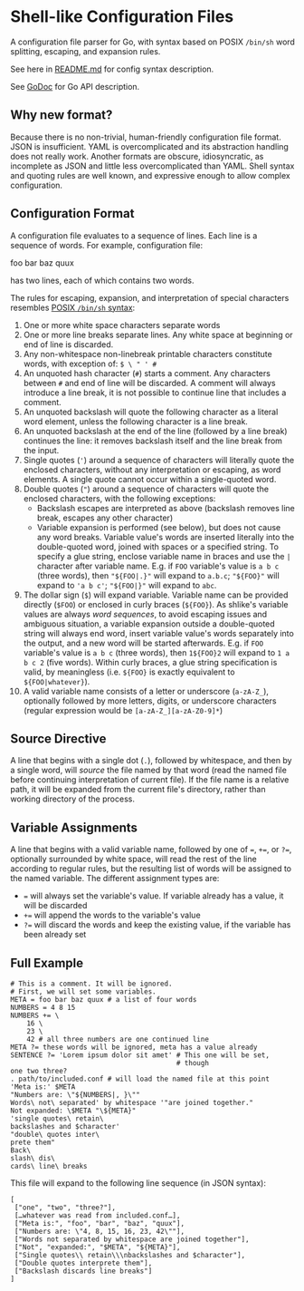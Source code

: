Shell-like Configuration Files
==============================

A configuration file parser for Go, with syntax based on POSIX
`/bin/sh` word splitting, escaping, and expansion rules.

See here in [README.md](https://github.com/3ofcoins/shlike/) for config
syntax description.

See [GoDoc](https://godoc.org/pkg/github.com/3ofcoins/shlike/) for Go
API description.

Why new format?
---------------

Because there is no non-trivial, human-friendly configuration file
format. JSON is insufficient. YAML is overcomplicated and its
abstraction handling does not really work. Another formats are
obscure, idiosyncratic, as incomplete as JSON and little less
overcomplicated than YAML. Shell syntax and quoting rules are well
known, and expressive enough to allow complex configuration.

Configuration Format
--------------------

A configuration file evaluates to a sequence of lines. Each line is
a sequence of words. For example, configuration file:

  foo bar
  baz quux

has two lines, each of which contains two words.

The rules for escaping, expansion, and interpretation of special
characters resembles
[POSIX `/bin/sh` syntax](http://pubs.opengroup.org/onlinepubs/009604599/utilities/xcu_chap02.html):

1. One or more white space characters separate words
2. One or more line breaks separate lines. Any white space at
   beginning or end of line is discarded.
3. Any non-whitespace non-linebreak printable characters constitute
   words, with exception of: `$ \ " ' #`
4. An unquoted hash character (`#`) starts a comment. Any characters
   between `#` and end of line will be discarded. A comment will
   always introduce a line break, it is not possible to continue line
   that includes a comment.
5. An unquoted backslash will quote the following character as a
   literal word element, unless the following character is a line
   break.
6. An unquoted backslash at the end of the line (followed by a line
   break) continues the line: it removes backslash itself and the line
   break from the input.
7. Single quotes (`'`) around a sequence of characters will literally
   quote the enclosed characters, without any interpretation or
   escaping, as word elements. A single quote cannot occur within a
   single-quoted word.
8. Double quotes (`"`) around a sequence of characters will quote the
   enclosed characters, with the following exceptions:
   - Backslash escapes are interpreted as above (backslash removes
     line break, escapes any other character)
   - Variable expansion is performed (see below), but does not cause
     any word breaks. Variable value's words are inserted literally
     into the double-quoted word, joined with spaces or a specified
     string. To specify a glue string, enclose variable name in braces
     and use the `|` character after variable name. E.g. if `FOO`
     variable's value is `a b c` (three words), then `"${FOO|.}"` will
     expand to `a.b.c`; `"${FOO}"` will expand to `'a b c'`;
     `"${FOO|}"` will expand to `abc`.
9. The dollar sign (`$`) will expand variable. Variable name can be
   provided directly (`$FOO`) or enclosed in curly braces
   (`${FOO}`). As shlike's variable values are always _word
   sequences_, to avoid escaping issues and ambiguous situation, a
   variable expansion outside a double-quoted string will always end
   word, insert variable value's words separately into the output, and
   a new word will be started afterwards. E.g. if `FOO` variable's
   value is `a b c` (three words), then `1${FOO}2` will expand to `1 a
   b c 2` (five words). Within curly braces, a glue string
   specification is valid, by meaningless (i.e. `${FOO}` is exactly
   equivalent to `${FOO|whatever}`).
10. A valid variable name consists of a letter or underscore (`a-zA-Z_`),
    optionally followed by more letters, digits, or underscore
    characters (regular expression would be `[a-zA-Z_][a-zA-Z0-9]*`)

Source Directive
----------------

A line that begins with a single dot (`.`), followed by whitespace,
and then by a single word, will _source_ the file named by that word
(read the named file before continuing interpretation of current
file). If the file name is a relative path, it will be expanded from
the current file's directory, rather than working directory of the
process.

Variable Assignments
--------------------

A line that begins with a valid variable name, followed by one of `=`,
`+=`, or `?=`, optionally surrounded by white space, will read the
rest of the line according to regular rules, but the resulting list of
words will be assigned to the named variable. The different assignment
types are:

 - `=` will always set the variable's value. If variable already has a
   value, it will be discarded
 - `+=` will append the words to the variable's value
 - `?=` will discard the words and keep the existing value, if the
   variable has been already set

Full Example
------------

    # This is a comment. It will be ignored.
    # First, we will set some variables.
    META = foo bar baz quux # a list of four words
    NUMBERS = 4 8 15
    NUMBERS += \
        16 \
        23 \
        42 # all three numbers are one continued line
    META ?= these words will be ignored, meta has a value already
    SENTENCE ?= 'Lorem ipsum dolor sit amet' # This one will be set,
                                             # though
    one two three?
    . path/to/included.conf # will load the named file at this point
    'Meta is:' $META
    "Numbers are: \"${NUMBERS|, }\""
    Words\ not\ separated' by whitespace '"are joined together."
    Not expanded: \$META "\${META}"
    'single quotes\ retain\
    backslashes and $character'
    "double\ quotes inter\
    prete them"
    Back\
    slash\ dis\
    cards\ line\ breaks

This file will expand to the following line sequence (in JSON syntax):

    [
     ["one", "two", "three?"],
     […whatever was read from included.conf…],
     ["Meta is:", "foo", "bar", "baz", "quux"],
     ["Numbers are: \"4, 8, 15, 16, 23, 42\""],
     ["Words not separated by whitespace are joined together"],
     ["Not", "expanded:", "$META", "${META}"],
     ["Single quotes\\ retain\\\nbackslashes and $character"],
     ["Double quotes interprete them"],
     ["Backslash discards line breaks"]
    ]
    
